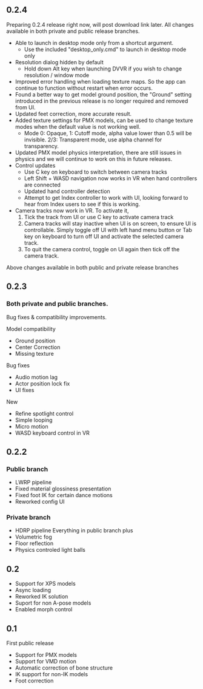 ## 0.2.4
Preparing 0.2.4 release right now, will post download link later. 
All changes available in both private and public release branches.

* Able to launch in desktop mode only from a shortcut argument. 
  * Use the included "desktop_only.cmd" to launch in desktop mode only
* Resolution dialog hidden by default
  * Hold down Alt key when launching DVVR if you wish to change resolution / window mode
* Improved error handling when loading texture maps. So the app can continue to function without restart when error occurs.
* Found a better way to get model ground position, the "Ground" setting introduced in the previous release is no longer required and removed from UI.
* Updated feet correction, more accurate result.
* Added texture settings for PMX models, can be used to change texture modes when the default value is not working well. 
  * Mode 0: Opaque, 1: Cutoff mode, alpha value lower than 0.5 will be invisible. 2/3: Transparent mode, use alpha channel for transparency.
* Updated PMX model physics interpretation, there are still issues in physics and we will continue to work on this in future releases.
* Control updates
  * Use C key on  keyboard to switch between camera tracks
  * Left Shift + WASD navigation now works in VR when hand controllers are connected
  * Updated hand controller detection
  * Attempt to get Index controller to work with UI, looking forward to hear from Index users to see if this is working.
* Camera tracks now work in VR. To activate it, 
  1. Tick the track from UI or use C key to activate camera track
  2. Camera tracks will stay inactive when UI is on screen, to ensure UI is controllable. Simply toggle off UI with left hand menu button or Tab key on keyboard to turn off UI and activate the selected camera track.
  3. To quit the camera control, toggle on UI again then tick off the camera track. 

Above changes available in both public and private release branches

## 0.2.3
### Both private and public branches. 
Bug fixes & compatibility improvements.

Model compatibility
* Ground position
* Center Correction
* Missing texture

Bug fixes
* Audio motion lag
* Actor position lock fix
* UI fixes

New
* Refine spotlight control
* Simple looping
* Micro motion
* WASD keyboard control in VR
 

## 0.2.2

### Public branch
* LWRP pipeline
* Fixed material glossiness presentation
* Fixed foot IK for certain dance motions
* Reworked config UI

### Private branch
* HDRP pipeline
Everything in public branch plus
* Volumetric fog
* Floor reflection
* Physics controled light balls

## 0.2
* Support for XPS models
* Async loading
* Reworked IK solution
* Suport for non A-pose models
* Enabled morph control


## 0.1
First public release
* Support for PMX models
* Support for VMD motion
* Automatic correction of bone structure 
* IK support for non-IK models
* Foot correction
